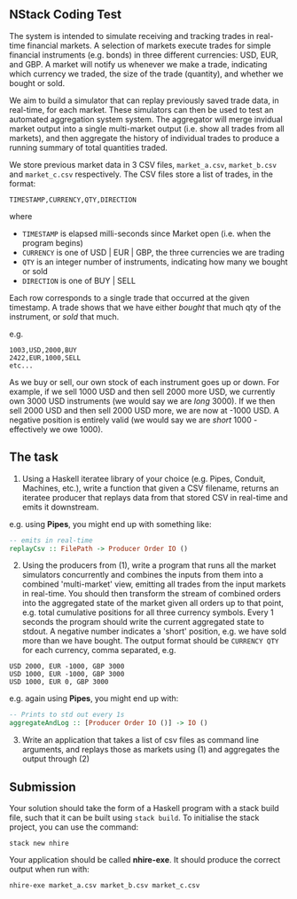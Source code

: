 NStack Coding Test
------------------

The system is intended to simulate receiving and tracking trades in real-time financial markets. A selection of markets execute trades for simple financial instruments (e.g. bonds) in three different currencies: USD, EUR, and GBP. A market will notify us whenever we make a trade, indicating which currency we traded, the size of the trade (quantity), and whether we bought or sold.

We aim to build a simulator that can replay previously saved trade data, in real-time, for each market. These simulators can then be used to test an automated aggregation system system. The aggregator will merge invidual market output into a single multi-market output (i.e. show all trades from all markets), and then aggregate the history of individual trades to produce a running summary of total quantities traded.

We store previous market data in 3 CSV files, `market_a.csv`, `market_b.csv` and `market_c.csv` respectively. The CSV files store a list of trades, in the format:

  ```
  TIMESTAMP,CURRENCY,QTY,DIRECTION
  ```

where

* `TIMESTAMP` is elapsed milli-seconds since Market open (i.e. when the program begins)
* `CURRENCY` is one of USD | EUR | GBP, the three currencies we are trading
* `QTY` is an integer number of instruments, indicating how many we bought or sold
* `DIRECTION` is one of BUY | SELL

Each row corresponds to a single trade that occurred at the given timestamp. A trade shows that we have either *bought* that much qty of the instrument, or *sold* that much.

e.g.

  ```
  1003,USD,2000,BUY
  2422,EUR,1000,SELL
  etc...
  ```

As we buy or sell, our own stock of each instrument goes up or down. For example, if we sell 1000 USD and then sell 2000 more USD, we currently own 3000 USD instruments (we would say we are *long* 3000). If we then sell 2000 USD and then sell 2000 USD more, we are now at -1000 USD. A negative position is entirely valid (we would say we are *short* 1000 - effectively we owe 1000).

The task
--------

1. Using a Haskell iteratee library of your choice (e.g. Pipes, Conduit, Machines, etc.), write a function that given a CSV filename, returns an iteratee producer that replays data from that stored CSV in real-time and emits it downstream.

  e.g. using **Pipes**, you might end up with something like:

  ```haskell
  -- emits in real-time
  replayCsv :: FilePath -> Producer Order IO ()
  ```

2. Using the producers from (1), write a program that runs all the market simulators concurrently and combines the inputs from them into a combined 'multi-market' view, emitting all trades from the input markets in real-time. You should then transform the stream of combined orders into the aggregated state of the market given all orders up to that point,  e.g. total cumulative positions for all three currency symbols. Every 1 seconds the program should write the current aggregated state to stdout. A negative number indicates a 'short' position, e.g. we have sold more than we have bought. The output format should be `CURRENCY QTY` for each currency, comma separated, e.g.

  ```
  USD 2000, EUR -1000, GBP 3000
  USD 1000, EUR -1000, GBP 3000
  USD 1000, EUR 0, GBP 3000
  ```

  e.g. again using **Pipes**, you might end up with:

  ```haskell
  -- Prints to std out every 1s
  aggregateAndLog :: [Producer Order IO ()] -> IO ()
  ```

3. Write an application that takes a list of csv files as command line arguments, and replays those as markets using (1) and aggregates the output through (2)

Submission
----------

Your solution should take the form of a Haskell program with a stack build file, such that it can be built using `stack build`. To initialise the stack project, you can use the command:

  ```
  stack new nhire
  ```

Your application should be called **nhire-exe**. It should produce the correct output when run with:

  ```
  nhire-exe market_a.csv market_b.csv market_c.csv
  ```

